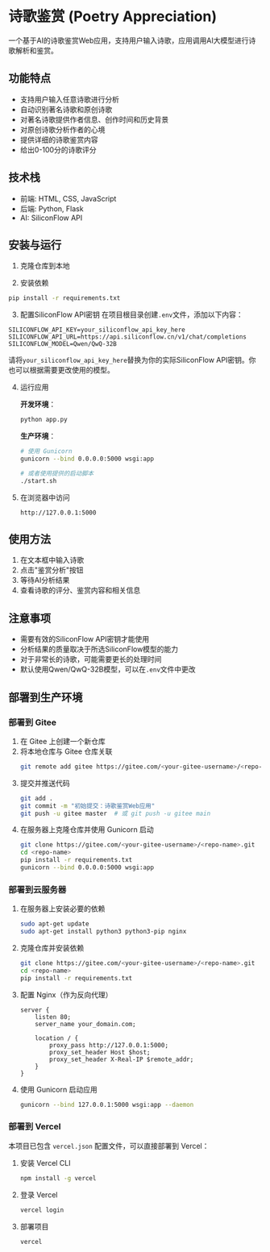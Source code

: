 # 诗歌鉴赏 (Poetry Appreciation)

一个基于AI的诗歌鉴赏Web应用，支持用户输入诗歌，应用调用AI大模型进行诗歌解析和鉴赏。

## 功能特点

- 支持用户输入任意诗歌进行分析
- 自动识别著名诗歌和原创诗歌
- 对著名诗歌提供作者信息、创作时间和历史背景
- 对原创诗歌分析作者的心境
- 提供详细的诗歌鉴赏内容
- 给出0-100分的诗歌评分

## 技术栈

- 前端: HTML, CSS, JavaScript
- 后端: Python, Flask
- AI: SiliconFlow API

## 安装与运行

1. 克隆仓库到本地

2. 安装依赖
```bash
pip install -r requirements.txt
```

3. 配置SiliconFlow API密钥
在项目根目录创建`.env`文件，添加以下内容：
```
SILICONFLOW_API_KEY=your_siliconflow_api_key_here
SILICONFLOW_API_URL=https://api.siliconflow.cn/v1/chat/completions
SILICONFLOW_MODEL=Qwen/QwQ-32B
```
请将`your_siliconflow_api_key_here`替换为你的实际SiliconFlow API密钥。你也可以根据需要更改使用的模型。

4. 运行应用

   **开发环境**：
   ```bash
   python app.py
   ```

   **生产环境**：
   ```bash
   # 使用 Gunicorn
   gunicorn --bind 0.0.0.0:5000 wsgi:app
   
   # 或者使用提供的启动脚本
   ./start.sh
   ```

5. 在浏览器中访问
   ```
   http://127.0.0.1:5000
   ```

## 使用方法

1. 在文本框中输入诗歌
2. 点击"鉴赏分析"按钮
3. 等待AI分析结果
4. 查看诗歌的评分、鉴赏内容和相关信息

## 注意事项

- 需要有效的SiliconFlow API密钥才能使用
- 分析结果的质量取决于所选SiliconFlow模型的能力
- 对于非常长的诗歌，可能需要更长的处理时间
- 默认使用Qwen/QwQ-32B模型，可以在`.env`文件中更改

## 部署到生产环境

### 部署到 Gitee

1. 在 Gitee 上创建一个新仓库
2. 将本地仓库与 Gitee 仓库关联
   ```bash
   git remote add gitee https://gitee.com/<your-gitee-username>/<repo-name>.git
   ```
3. 提交并推送代码
   ```bash
   git add .
   git commit -m "初始提交：诗歌鉴赏Web应用"
   git push -u gitee master  # 或 git push -u gitee main
   ```
4. 在服务器上克隆仓库并使用 Gunicorn 启动
   ```bash
   git clone https://gitee.com/<your-gitee-username>/<repo-name>.git
   cd <repo-name>
   pip install -r requirements.txt
   gunicorn --bind 0.0.0.0:5000 wsgi:app
   ```

### 部署到云服务器

1. 在服务器上安装必要的依赖
   ```bash
   sudo apt-get update
   sudo apt-get install python3 python3-pip nginx
   ```
2. 克隆仓库并安装依赖
   ```bash
   git clone https://gitee.com/<your-gitee-username>/<repo-name>.git
   cd <repo-name>
   pip install -r requirements.txt
   ```
3. 配置 Nginx（作为反向代理）
   ```
   server {
       listen 80;
       server_name your_domain.com;

       location / {
           proxy_pass http://127.0.0.1:5000;
           proxy_set_header Host $host;
           proxy_set_header X-Real-IP $remote_addr;
       }
   }
   ```
4. 使用 Gunicorn 启动应用
   ```bash
   gunicorn --bind 127.0.0.1:5000 wsgi:app --daemon
   ```

### 部署到 Vercel

本项目已包含 `vercel.json` 配置文件，可以直接部署到 Vercel：

1. 安装 Vercel CLI
   ```bash
   npm install -g vercel
   ```
2. 登录 Vercel
   ```bash
   vercel login
   ```
3. 部署项目
   ```bash
   vercel
   ```
